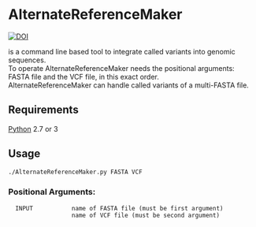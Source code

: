# AlternateReferenceMaker 
[![DOI](https://zenodo.org/badge/333140458.svg)](https://zenodo.org/badge/latestdoi/333140458)

is a command line based tool to integrate called variants into genomic sequences. \
To operate AlternateReferenceMaker needs the positional arguments: FASTA file and the VCF file, in this exact order. \
AlternateReferenceMaker can handle called variants of a multi-FASTA file.

## Requirements
[Python](https://www.python.org/downloads "Download Python") 2.7 or 3

## Usage
```bash
./AlternateReferenceMaker.py FASTA VCF 
```
### Positional Arguments:
```
  INPUT           name of FASTA file (must be first argument)  
                  name of VCF file (must be second argument) 
```
